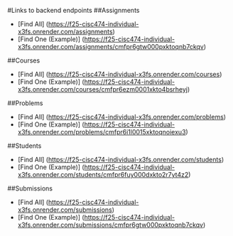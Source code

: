 #Links to backend endpoints
##Assignments
- [Find All] (https://f25-cisc474-individual-x3fs.onrender.com/assignments)
- [Find One (Example)] (https://f25-cisc474-individual-x3fs.onrender.com/assignments/cmfpr6gtw000pxktoqnb7ckqv)

##Courses
- [Find All] (https://f25-cisc474-individual-x3fs.onrender.com/courses)
- [Find One (Example)] (https://f25-cisc474-individual-x3fs.onrender.com/courses/cmfpr6ezm0001xkto4bsrheyj)

##Problems
- [Find All] (https://f25-cisc474-individual-x3fs.onrender.com/problems)
- [Find One (Example)] (https://f25-cisc474-individual-x3fs.onrender.com/problems/cmfpr6i1l0015xktoqnoiexu3)

##Students
- [Find All] (https://f25-cisc474-individual-x3fs.onrender.com/students)
- [Find One (Example)] (https://f25-cisc474-individual-x3fs.onrender.com/students/cmfpr6fuy000dxkto2r7yt4z2)

##Submissions
- [Find All] (https://f25-cisc474-individual-x3fs.onrender.com/submissions)
- [Find One (Example)] (https://f25-cisc474-individual-x3fs.onrender.com/submissions/cmfpr6gtw000pxktoqnb7ckqv)